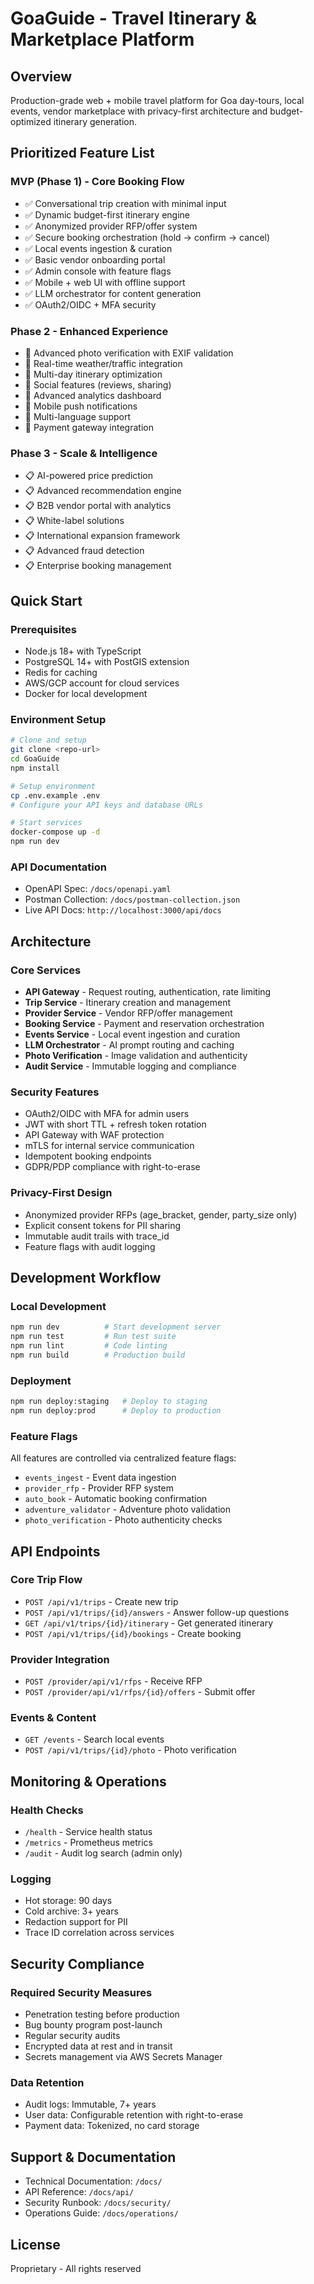# GoaGuide - Travel Itinerary & Marketplace Platform

## Overview
Production-grade web + mobile travel platform for Goa day-tours, local events, vendor marketplace with privacy-first architecture and budget-optimized itinerary generation.

## Prioritized Feature List

### MVP (Phase 1) - Core Booking Flow
- ✅ Conversational trip creation with minimal input
- ✅ Dynamic budget-first itinerary engine
- ✅ Anonymized provider RFP/offer system
- ✅ Secure booking orchestration (hold → confirm → cancel)
- ✅ Local events ingestion & curation
- ✅ Basic vendor onboarding portal
- ✅ Admin console with feature flags
- ✅ Mobile + web UI with offline support
- ✅ LLM orchestrator for content generation
- ✅ OAuth2/OIDC + MFA security

### Phase 2 - Enhanced Experience
- 🔄 Advanced photo verification with EXIF validation
- 🔄 Real-time weather/traffic integration
- 🔄 Multi-day itinerary optimization
- 🔄 Social features (reviews, sharing)
- 🔄 Advanced analytics dashboard
- 🔄 Mobile push notifications
- 🔄 Multi-language support
- 🔄 Payment gateway integration

### Phase 3 - Scale & Intelligence
- 📋 AI-powered price prediction
- 📋 Advanced recommendation engine
- 📋 B2B vendor portal with analytics
- 📋 White-label solutions
- 📋 International expansion framework
- 📋 Advanced fraud detection
- 📋 Enterprise booking management

## Quick Start

### Prerequisites
- Node.js 18+ with TypeScript
- PostgreSQL 14+ with PostGIS extension
- Redis for caching
- AWS/GCP account for cloud services
- Docker for local development

### Environment Setup
```bash
# Clone and setup
git clone <repo-url>
cd GoaGuide
npm install

# Setup environment
cp .env.example .env
# Configure your API keys and database URLs

# Start services
docker-compose up -d
npm run dev
```

### API Documentation
- OpenAPI Spec: `/docs/openapi.yaml`
- Postman Collection: `/docs/postman-collection.json`
- Live API Docs: `http://localhost:3000/api/docs`

## Architecture

### Core Services
- **API Gateway** - Request routing, authentication, rate limiting
- **Trip Service** - Itinerary creation and management
- **Provider Service** - Vendor RFP/offer management
- **Booking Service** - Payment and reservation orchestration
- **Events Service** - Local event ingestion and curation
- **LLM Orchestrator** - AI prompt routing and caching
- **Photo Verification** - Image validation and authenticity
- **Audit Service** - Immutable logging and compliance

### Security Features
- OAuth2/OIDC with MFA for admin users
- JWT with short TTL + refresh token rotation
- API Gateway with WAF protection
- mTLS for internal service communication
- Idempotent booking endpoints
- GDPR/PDP compliance with right-to-erase

### Privacy-First Design
- Anonymized provider RFPs (age_bracket, gender, party_size only)
- Explicit consent tokens for PII sharing
- Immutable audit trails with trace_id
- Feature flags with audit logging

## Development Workflow

### Local Development
```bash
npm run dev          # Start development server
npm run test         # Run test suite
npm run lint         # Code linting
npm run build        # Production build
```

### Deployment
```bash
npm run deploy:staging   # Deploy to staging
npm run deploy:prod      # Deploy to production
```

### Feature Flags
All features are controlled via centralized feature flags:
- `events_ingest` - Event data ingestion
- `provider_rfp` - Provider RFP system
- `auto_book` - Automatic booking confirmation
- `adventure_validator` - Adventure photo validation
- `photo_verification` - Photo authenticity checks

## API Endpoints

### Core Trip Flow
- `POST /api/v1/trips` - Create new trip
- `POST /api/v1/trips/{id}/answers` - Answer follow-up questions
- `GET /api/v1/trips/{id}/itinerary` - Get generated itinerary
- `POST /api/v1/trips/{id}/bookings` - Create booking

### Provider Integration
- `POST /provider/api/v1/rfps` - Receive RFP
- `POST /provider/api/v1/rfps/{id}/offers` - Submit offer

### Events & Content
- `GET /events` - Search local events
- `POST /api/v1/trips/{id}/photo` - Photo verification

## Monitoring & Operations

### Health Checks
- `/health` - Service health status
- `/metrics` - Prometheus metrics
- `/audit` - Audit log search (admin only)

### Logging
- Hot storage: 90 days
- Cold archive: 3+ years
- Redaction support for PII
- Trace ID correlation across services

## Security Compliance

### Required Security Measures
- Penetration testing before production
- Bug bounty program post-launch
- Regular security audits
- Encrypted data at rest and in transit
- Secrets management via AWS Secrets Manager

### Data Retention
- Audit logs: Immutable, 7+ years
- User data: Configurable retention with right-to-erase
- Payment data: Tokenized, no card storage

## Support & Documentation

- Technical Documentation: `/docs/`
- API Reference: `/docs/api/`
- Security Runbook: `/docs/security/`
- Operations Guide: `/docs/operations/`

## License
Proprietary - All rights reserved
